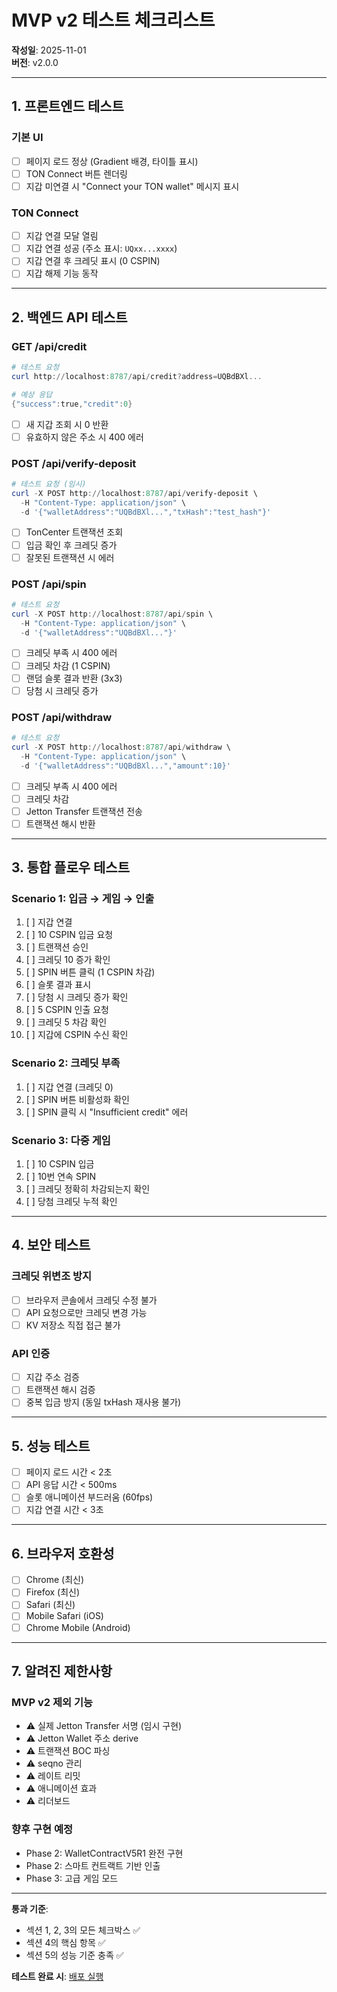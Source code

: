 # MVP v2 테스트 체크리스트

**작성일**: 2025-11-01  
**버전**: v2.0.0

---

## 1. 프론트엔드 테스트

### 기본 UI
- [ ] 페이지 로드 정상 (Gradient 배경, 타이틀 표시)
- [ ] TON Connect 버튼 렌더링
- [ ] 지갑 미연결 시 "Connect your TON wallet" 메시지 표시

### TON Connect
- [ ] 지갑 연결 모달 열림
- [ ] 지갑 연결 성공 (주소 표시: `UQxx...xxxx`)
- [ ] 지갑 연결 후 크레딧 표시 (0 CSPIN)
- [ ] 지갑 해제 기능 동작

---

## 2. 백엔드 API 테스트

### GET /api/credit
```powershell
# 테스트 요청
curl http://localhost:8787/api/credit?address=UQBdBXl...

# 예상 응답
{"success":true,"credit":0}
```
- [ ] 새 지갑 조회 시 0 반환
- [ ] 유효하지 않은 주소 시 400 에러

### POST /api/verify-deposit
```powershell
# 테스트 요청 (임시)
curl -X POST http://localhost:8787/api/verify-deposit \
  -H "Content-Type: application/json" \
  -d '{"walletAddress":"UQBdBXl...","txHash":"test_hash"}'
```
- [ ] TonCenter 트랜잭션 조회
- [ ] 입금 확인 후 크레딧 증가
- [ ] 잘못된 트랜잭션 시 에러

### POST /api/spin
```powershell
# 테스트 요청
curl -X POST http://localhost:8787/api/spin \
  -H "Content-Type: application/json" \
  -d '{"walletAddress":"UQBdBXl..."}'
```
- [ ] 크레딧 부족 시 400 에러
- [ ] 크레딧 차감 (1 CSPIN)
- [ ] 랜덤 슬롯 결과 반환 (3x3)
- [ ] 당첨 시 크레딧 증가

### POST /api/withdraw
```powershell
# 테스트 요청
curl -X POST http://localhost:8787/api/withdraw \
  -H "Content-Type: application/json" \
  -d '{"walletAddress":"UQBdBXl...","amount":10}'
```
- [ ] 크레딧 부족 시 400 에러
- [ ] 크레딧 차감
- [ ] Jetton Transfer 트랜잭션 전송
- [ ] 트랜잭션 해시 반환

---

## 3. 통합 플로우 테스트

### Scenario 1: 입금 → 게임 → 인출
1. [ ] 지갑 연결
2. [ ] 10 CSPIN 입금 요청
3. [ ] 트랜잭션 승인
4. [ ] 크레딧 10 증가 확인
5. [ ] SPIN 버튼 클릭 (1 CSPIN 차감)
6. [ ] 슬롯 결과 표시
7. [ ] 당첨 시 크레딧 증가 확인
8. [ ] 5 CSPIN 인출 요청
9. [ ] 크레딧 5 차감 확인
10. [ ] 지갑에 CSPIN 수신 확인

### Scenario 2: 크레딧 부족
1. [ ] 지갑 연결 (크레딧 0)
2. [ ] SPIN 버튼 비활성화 확인
3. [ ] SPIN 클릭 시 "Insufficient credit" 에러

### Scenario 3: 다중 게임
1. [ ] 10 CSPIN 입금
2. [ ] 10번 연속 SPIN
3. [ ] 크레딧 정확히 차감되는지 확인
4. [ ] 당첨 크레딧 누적 확인

---

## 4. 보안 테스트

### 크레딧 위변조 방지
- [ ] 브라우저 콘솔에서 크레딧 수정 불가
- [ ] API 요청으로만 크레딧 변경 가능
- [ ] KV 저장소 직접 접근 불가

### API 인증
- [ ] 지갑 주소 검증
- [ ] 트랜잭션 해시 검증
- [ ] 중복 입금 방지 (동일 txHash 재사용 불가)

---

## 5. 성능 테스트

- [ ] 페이지 로드 시간 < 2초
- [ ] API 응답 시간 < 500ms
- [ ] 슬롯 애니메이션 부드러움 (60fps)
- [ ] 지갑 연결 시간 < 3초

---

## 6. 브라우저 호환성

- [ ] Chrome (최신)
- [ ] Firefox (최신)
- [ ] Safari (최신)
- [ ] Mobile Safari (iOS)
- [ ] Chrome Mobile (Android)

---

## 7. 알려진 제한사항

### MVP v2 제외 기능
- ⚠️ 실제 Jetton Transfer 서명 (임시 구현)
- ⚠️ Jetton Wallet 주소 derive
- ⚠️ 트랜잭션 BOC 파싱
- ⚠️ seqno 관리
- ⚠️ 레이트 리밋
- ⚠️ 애니메이션 효과
- ⚠️ 리더보드

### 향후 구현 예정
- Phase 2: WalletContractV5R1 완전 구현
- Phase 2: 스마트 컨트랙트 기반 인출
- Phase 3: 고급 게임 모드

---

**통과 기준**: 
- 섹션 1, 2, 3의 모든 체크박스 ✅
- 섹션 4의 핵심 항목 ✅
- 섹션 5의 성능 기준 충족 ✅

**테스트 완료 시**: [배포 실행](./[가이드]_MVP-v2-배포-가이드_20251101.md)
